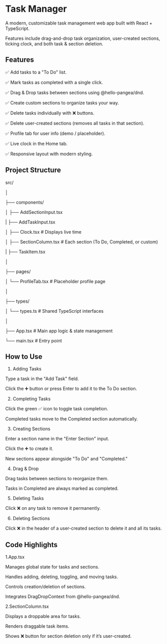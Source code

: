 # Task Manager

A modern, customizable task management web app built with React + TypeScript.

Features include drag-and-drop task organization, user-created sections, ticking clock, and both task & section deletion.

## Features

✅ Add tasks to a "To Do" list.

✅ Mark tasks as completed with a single click.

✅ Drag & Drop tasks between sections using @hello-pangea/dnd.

✅ Create custom sections to organize tasks your way.

✅ Delete tasks individually with ❌ buttons.

✅ Delete user-created sections (removes all tasks in that section).

✅ Profile tab for user info (demo / placeholder).

✅ Live clock in the Home tab.

✅ Responsive layout with modern styling.

## Project Structure

src/

│

├── components/

│   ├── AddSectionInput.tsx 

|   ├── AddTaskInput.tsx 

│   ├── Clock.tsx             # Displays live time

│   ├── SectionColumn.tsx     # Each section (To Do, Completed, or custom)

|   ├── TaskItem.tsx

│

├── pages/

│   └── ProfileTab.tsx        # Placeholder profile page

│

├── types/

│   └── types.ts              # Shared TypeScript interfaces

│

├── App.tsx                   # Main app logic & state management

└── main.tsx                  # Entry point


## How to Use

1. Adding Tasks

  Type a task in the "Add Task" field.

  Click the ➕ button or press Enter to add it to the To Do section.

2. Completing Tasks

  Click the green ✅ icon to toggle task completion.

  Completed tasks move to the Completed section automatically.

3. Creating Sections

  Enter a section name in the "Enter Section" input.

  Click the ➕ to create it.

  New sections appear alongside "To Do" and "Completed."

4. Drag & Drop

  Drag tasks between sections to reorganize them.

  Tasks in Completed are always marked as completed.

5. Deleting Tasks

  Click ❌ on any task to remove it permanently.

6. Deleting Sections

  Click ❌ in the header of a user-created section to delete it and all its tasks.

## Code Highlights

1.App.tsx

  Manages global state for tasks and sections.

  Handles adding, deleting, toggling, and moving tasks.

  Controls creation/deletion of sections.

  Integrates DragDropContext from @hello-pangea/dnd.

2.SectionColumn.tsx

  Displays a droppable area for tasks.
  
  Renders draggable task items.
  
  Shows ❌ button for section deletion only if it’s user-created.
